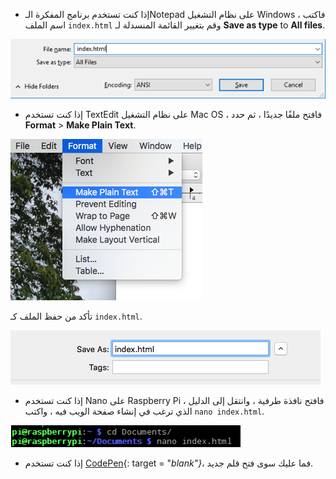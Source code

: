  -  إذا كنت تستخدم برنامج المفكرة الـNotepad على نظام التشغيل Windows ، فاكتب اسم الملف `index.html` وقم بتغيير القائمة المنسدلة لـ **Save as type** to **All files**.

  ![حفظ بتنسيق HTML باستخدام المفكرة](images/save-as-html-notepad.png)

 - إذا كنت تستخدم TextEdit على نظام التشغيل Mac OS ، فافتح ملفًا جديدًا ، ثم حدد **Format** > **Make Plain Text**.

  ![Mac يصنع نصًا عاديًا](images/mac-make-plaintext.png)

  تأكد من حفظ الملف كـ `index.html`.

  ![Mac يحفظ بتنسيق HTML](images/mac-name-file.png)

 - إذا كنت تستخدم Nano على Raspberry Pi ، فافتح نافذة طرفية ، وانتقل إلى الدليل الذي ترغب في إنشاء صفحة الويب فيه ، واكتب `nano index.html`.

  ![نانو إنشاء HTML](images/pi-html-nano.png)

 - إذا كنت تستخدم [CodePen](http://codepen.io){: target = "_blank"}_، فما عليك سوى فتح قلم جديد.
